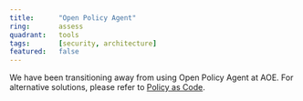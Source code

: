 ```yaml
---
title:      "Open Policy Agent"
ring:       assess
quadrant:   tools
tags:       [security, architecture]
featured:   false
---
```


We have been transitioning away from using Open Policy Agent at AOE. For alternative solutions, please refer to [Policy as Code](/methods-and-patterns/policy-as-code/).
